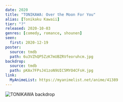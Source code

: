 ```yaml
---
date: 2020
title: "TONIKAWA: Over the Moon For You"
alias: [Tonikaku Kawaii]
tier: "?"
released: 2020-10-03
genres: [comedy, romance, shounen]
seen:
  first: 2020-12-19
poster:
  source: tmdb
  path: 6u3VZhQP5ZzK7mUBZRVfeoruhcm.jpg
backdrop:
  source: tmdb
  path: pKAx7FPsJ41zoN9UIC5MYO4CFsH.jpg
link:
  MyAnimeList: https://myanimelist.net/anime/41389
---
```


![TONIKAWA backdrop](https://image.tmdb.org/t/p/w1280/rnf2BDKeF1sxPEPhAcdvL0auuxr.jpg "Source: TMDB")
